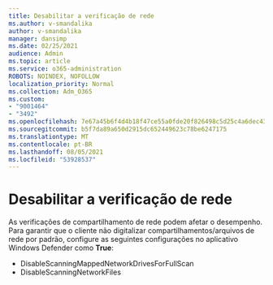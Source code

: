 ```yaml
---
title: Desabilitar a verificação de rede
ms.author: v-smandalika
author: v-smandalika
manager: dansimp
ms.date: 02/25/2021
audience: Admin
ms.topic: article
ms.service: o365-administration
ROBOTS: NOINDEX, NOFOLLOW
localization_priority: Normal
ms.collection: Adm_O365
ms.custom:
- "9001464"
- "3492"
ms.openlocfilehash: 7e67a45b6f4d4b18f47ce55a0fde20f826498c5d25c4a6dec4311d8fe4c3735f
ms.sourcegitcommit: b5f7da89a650d2915dc652449623c78be6247175
ms.translationtype: MT
ms.contentlocale: pt-BR
ms.lasthandoff: 08/05/2021
ms.locfileid: "53928537"
---
```

# <a name="disable-network-scan"></a>Desabilitar a verificação de rede

As verificações de compartilhamento de rede podem afetar o desempenho.  Para garantir que o cliente não digitalizar compartilhamentos/arquivos de rede por padrão, configure as seguintes configurações no aplicativo Windows Defender como **True**:

- DisableScanningMappedNetworkDrivesForFullScan
- DisableScanningNetworkFiles
